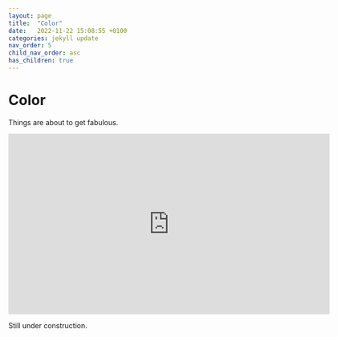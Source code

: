 ```yaml
---
layout: page
title:  "Color"
date:   2022-11-22 15:08:55 +0100
categories: jekyll update
nav_order: 5
child_nav_order: asc
has_children: true
---
```

# Color
Things are about to get fabulous.

<iframe width="640" height="360" frameborder="0" src="https://www.shadertoy.com/embed/DdsSz2?gui=true&t=10&paused=true&muted=false" allowfullscreen></iframe>


Still under construction.